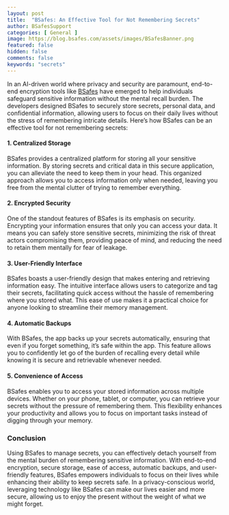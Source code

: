 ```yaml
---
layout: post
title:  "BSafes: An Effective Tool for Not Remembering Secrets"
author: BSafesSupport
categories: [ General ]
image: https://blog.bsafes.com/assets/images/BSafesBanner.png
featured: false 
hidden: false
comments: false
keywords: "secrets"
---
```


In an AI-driven world where privacy and security are paramount, end-to-end encryption tools like [BSafes](https://www.bsafes.com) have emerged to help individuals safeguard sensitive information without the mental recall burden. The developers designed BSafes to securely store secrets, personal data, and confidential information, allowing users to focus on their daily lives without the stress of remembering intricate details. Here’s how BSafes can be an effective tool for not remembering secrets:

#### 1. **Centralized Storage**

BSafes provides a centralized platform for storing all your sensitive information. By storing secrets and critical data in this secure application, you can alleviate the need to keep them in your head. This organized approach allows you to access information only when needed, leaving you free from the mental clutter of trying to remember everything.

#### 2. **Encrypted Security**

One of the standout features of BSafes is its emphasis on security. Encrypting your information ensures that only you can access your data. It means you can safely store sensitive secrets, minimizing the risk of threat actors compromising them, providing peace of mind, and reducing the need to retain them mentally for fear of leakage.

#### 3. **User-Friendly Interface**

BSafes boasts a user-friendly design that makes entering and retrieving information easy. The intuitive interface allows users to categorize and tag their secrets, facilitating quick access without the hassle of remembering where you stored what. This ease of use makes it a practical choice for anyone looking to streamline their memory management.

#### 4. **Automatic Backups**

With BSafes, the app backs up your secrets automatically, ensuring that even if you forget something, it’s safe within the app. This feature allows you to confidently let go of the burden of recalling every detail while knowing it is secure and retrievable whenever needed.

#### 5. **Convenience of Access**

BSafes enables you to access your stored information across multiple devices. Whether on your phone, tablet, or computer, you can retrieve your secrets without the pressure of remembering them. This flexibility enhances your productivity and allows you to focus on important tasks instead of digging through your memory.

### Conclusion

Using BSafes to manage secrets, you can effectively detach yourself from the mental burden of remembering sensitive information. With end-to-end encryption, secure storage, ease of access, automatic backups, and user-friendly features, BSafes empowers individuals to focus on their lives while enhancing their ability to keep secrets safe. In a privacy-conscious world, leveraging technology like BSafes can make our lives easier and more secure, allowing us to enjoy the present without the weight of what we might forget.